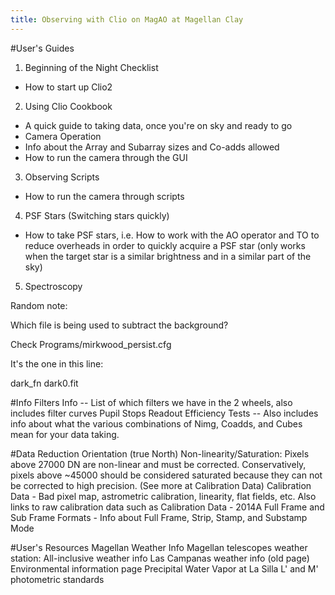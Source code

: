 ```yaml
---
title: Observing with Clio on MagAO at Magellan Clay
---
```



#User's Guides
1. Beginning of the Night Checklist
  * How to start up Clio2
2. Using Clio Cookbook
  * A quick guide to taking data, once you're on sky and ready to go
  * Camera Operation
  * Info about the Array and Subarray sizes and Co-adds allowed
  * How to run the camera through the GUI
3. Observing Scripts
  * How to run the camera through scripts
4. PSF Stars (Switching stars quickly)
  * How to take PSF stars, i.e. How to work with the AO operator and TO to reduce overheads in order to quickly acquire a PSF star (only works when the target star is a similar brightness and in a similar part of the sky)
5. Spectroscopy


Random note:

Which file is being used to subtract the background?

Check Programs/mirkwood_persist.cfg

It's the one in this line:

dark_fn dark0.fit



#Info
Filters Info -- List of which filters we have in the 2 wheels, also includes filter curves
Pupil Stops
Readout Efficiency Tests -- Also includes info about what the various combinations of Nimg, Coadds, and Cubes mean for your data taking.

#Data Reduction
Orientation (true North)
Non-linearity/Saturation: Pixels above 27000 DN are non-linear and must be corrected. Conservatively, pixels above ~45000 should be considered saturated because they can not be corrected to high precision. (See more at Calibration Data)
Calibration Data - Bad pixel map, astrometric calibration, linearity, flat fields, etc. Also links to raw calibration data such as Calibration Data - 2014A
Full Frame and Sub Frame Formats - Info about Full Frame, Strip, Stamp, and Substamp Mode


#User's Resources
Magellan Weather Info
Magellan telescopes weather station: All-inclusive weather info
Las Campanas weather info (old page)
Environmental information page
Precipital Water Vapor at La Silla
L' and M' photometric standards
